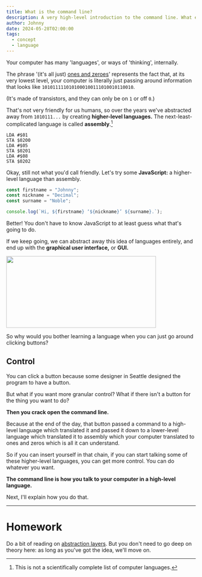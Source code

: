 ```yaml
---
title: What is the command line?
description: A very high-level introduction to the command line. What even is it? Why would we use it?
author: Johnny
date: 2024-05-28T02:00:00
tags:
  - concept
  - language
---
```


Your computer has many 'languages', or ways of 'thinking', internally.

The phrase '(it's all just) [ones and zeroes](https://en.wiktionary.org/wiki/ones_and_zeroes)' represents the fact that, at its very lowest level, your computer is literally just passing around information that looks like `1010111110101000100111010010110010`.

(It's made of transistors, and they can only be on `1` or off `0`.)

That's not very friendly for us humans, so over the years we've abstracted away from `1010111...` by creating **higher-level languages.** The next-least-complicated language is called **assembly**.[^assembly]

[^assembly]: This is not a scientifically complete list of computer languages.

```asm6502
LDA #$01
STA $0200
LDA #$05
STA $0201
LDA #$08
STA $0202
```

Okay, still not what you'd call friendly. Let's try some **JavaScript:** a higher-level language than assembly.

```js
const firstname = "Johnny";
const nickname = "Decimal";
const surname = "Noble";

console.log(`Hi, ${firstname} ‘${nickname}’ ${surname}.`);
```

Better! You don't have to know JavaScript to at least guess what that's going to do.

If we keep going, we can abstract away this idea of languages entirely, and end up with the **graphical user interface,** or **GUI.**

<img src="/img/02.01-mess-error-image9-398x191.png" width="398" height="191" />

So why would you bother learning a language when you can just go around clicking buttons?

## Control

You can click a button because some designer in Seattle designed the program to have a button.

But what if you want more granular control? What if there isn't a button for the thing you want to do?

**Then you crack open the command line.**

Because at the end of the day, that button passed a command to a high-level language which translated it and passed it down to a lower-level language which translated it to assembly which your computer translated to ones and zeros which is all it can understand.

So if you can insert yourself in that chain, if you can start talking some of these higher-level languages, you can get more control. You can do whatever you want.

**The command line is how you talk to your computer in a high-level language.**

Next, I'll explain how you do that.

---

# Homework

Do a bit of reading on [abstraction layers](https://en.wikipedia.org/wiki/Abstraction_layer). But you don't need to go deep on theory here: as long as you've got the idea, we'll move on.
